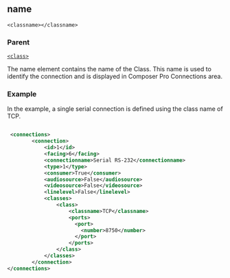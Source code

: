 ## name

`<classname></classname>`


### Parent

[`<class>`][1]


The name element contains the name of the Class. This name is used to identify the connection and is displayed in Composer Pro Connections area.


### Example

In the example, a single serial connection is defined using the class name of TCP.

```xml

 <connections>
		<connection>
			<id>1</id>
			<facing>6</facing>
			<connectionname>Serial RS-232</connectionname>
			<type>1</type>
			<consumer>True</consumer>
			<audiosource>False</audiosource>
			<videosource>False</videosource>
			<linelevel>False</linelevel>
			<classes>
				<class>
					<classname>TCP</classname>
                    <ports>
                      <port>
                        <number>8750</number>
                      </port>
                    </ports>
				</class>
			</classes>
		</connection>
</connections>
```




[1]:	https://verbose-telegram-5004f902.pages.github.io/#properties-xml-property